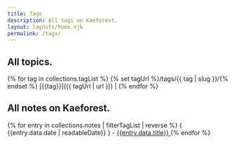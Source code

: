 ```yaml
---
title: Tags
description: All tags on Kaeforest.
layout: layouts/home.njk
permalink: /tags/
---
```


## All topics.

<div style="display: flex;">
{% for tag in collections.tagList %}
  {% set tagUrl %}/tags/{{ tag | slug }}/{% endset %}
  [{{tag}}]({{ tagUrl | url }}) |
{% endfor %}
</div>

## All notes on Kaeforest.

{% for entry in collections.notes | filterTagList | reverse  %}
  { {{entry.data.date | readableDate}} } - <a href="{{entry.url}}"> {{entry.data.title}} </a>
{% endfor %}

